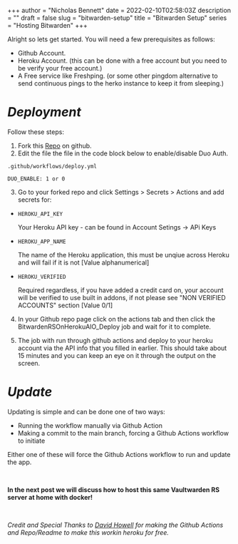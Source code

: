 +++
author = "Nicholas Bennett"
date = 2022-02-10T02:58:03Z
description = ""
draft = false
slug = "bitwarden-setup"
title = "Bitwarden Setup"
series = "Hosting Bitwarden"
+++

Alright so lets get started. You will need a few prerequisites as follows:

+ Github Account.
+ Heroku Account. (this can be done with a free account but you need to be verify your free account.)
+ A Free service like Freshping. (or some other pingdom alternative to send continuous pings to the herko instance to keep it from sleeping.)

# **_Deployment_**

Follow these steps:

1. Fork this [Repo](https://github.com/davidjameshowell/vaultwarden_heroku "Vaultwarden Heroku") on github.
2. Edit the file the file in the code block below to enable/disable Duo Auth.
```
.github/workflows/deploy.yml

DUO_ENABLE: 1 or 0
```

3. Go to your forked repo and click Settings > Secrets > Actions and add secrets for:


+     HEROKU_API_KEY
 	Your Heroku API key - can be found in Account Setings -> APi Keys
+     HEROKU_APP_NAME
 	The name of the Heroku application, this must be unqiue across Heroku and will fail if it is not [Value alphanumerical]
+     HEROKU_VERIFIED
 	Required regardless, if you have added a credit card on, your account will be verified to use built in addons, if not please see "NON VERIFIED ACCOUNTS" section [Value 0/1]


4. In your Github repo page click on the actions tab and then click the BitwardenRSOnHerokuAIO_Deploy job and wait for it to complete. 

5. The job with run through github actions and deploy to your heroku account via the API info that you filled in earlier. This should take about 15 minutes and you can keep an eye on it through the output on the screen.


# **_Update_**

Updating is simple and can be done one of two ways:

+ Running the workflow manually via Github Action 
+ Making a commit to the main branch, forcing a Github Actions workflow to initiate

Either one of these will force the Github Actions workflow to run and update the app.

<br>

**In the next post we will discuss how to host this same 
Vaultwarden RS server at home with docker!**

<br>

*Credit and Special Thanks to [David Howell](https://github.com/davidjameshowell/ "Davic Howell Github") for making the Github Actions and Repo/Readme to make this workin heroku for free.* 
